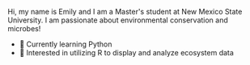Hi, my name is Emily and I am a Master's student at New Mexico State University. I am passionate about environmental conservation and microbes!

- 🌱 Currently learning Python
- :tulip: Interested in utilizing R to display and analyze ecosystem data 



<!---
EEmbury/EEmbury is a ✨ special ✨ repository because its `README.md` (this file) appears on your GitHub profile.
You can click the Preview link to take a look at your changes.
--->
